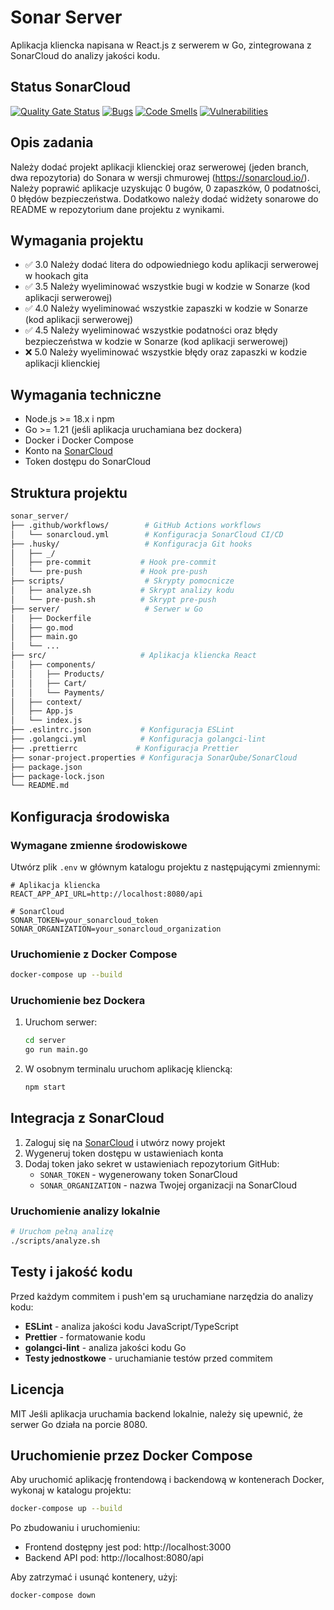 # Sonar Server

Aplikacja kliencka napisana w React.js z serwerem w Go, zintegrowana z SonarCloud do analizy jakości kodu.

## Status SonarCloud

[![Quality Gate Status](https://sonarcloud.io/api/project_badges/measure?project=Sharens_sonar_server&metric=alert_status)](https://sonarcloud.io/summary/new_code?id=Sharens_sonar_server)
[![Bugs](https://sonarcloud.io/api/project_badges/measure?project=Sharens_sonar_server&metric=bugs)](https://sonarcloud.io/summary/new_code?id=Sharens_sonar_server)
[![Code Smells](https://sonarcloud.io/api/project_badges/measure?project=Sharens_sonar_server&metric=code_smells)](https://sonarcloud.io/summary/new_code?id=Sharens_sonar_server)
[![Vulnerabilities](https://sonarcloud.io/api/project_badges/measure?project=Sharens_sonar_server&metric=vulnerabilities)](https://sonarcloud.io/summary/new_code?id=Sharens_sonar_server)

## Opis zadania

Należy dodać projekt aplikacji klienckiej oraz serwerowej (jeden
branch, dwa repozytoria) do Sonara w wersji chmurowej
(https://sonarcloud.io/). Należy poprawić aplikacje uzyskując 0 bugów,
0 zapaszków, 0 podatności, 0 błędów bezpieczeństwa. Dodatkowo należy
dodać widżety sonarowe do README w repozytorium dane projektu z
wynikami.

## Wymagania projektu
* ✅ 3.0 Należy dodać litera do odpowiedniego kodu aplikacji serwerowej w
hookach gita
* ✅ 3.5 Należy wyeliminować wszystkie bugi w kodzie w Sonarze (kod
aplikacji serwerowej)
* ✅ 4.0 Należy wyeliminować wszystkie zapaszki w kodzie w Sonarze (kod
aplikacji serwerowej)
* ✅ 4.5 Należy wyeliminować wszystkie podatności oraz błędy bezpieczeństwa
w kodzie w Sonarze (kod aplikacji serwerowej)
* ❌ 5.0 Należy wyeliminować wszystkie błędy oraz zapaszki w kodzie
aplikacji klienckiej

## Wymagania techniczne
- Node.js >= 18.x i npm
- Go >= 1.21 (jeśli aplikacja uruchamiana bez dockera)
- Docker i Docker Compose
- Konto na [SonarCloud](https://sonarcloud.io/)
- Token dostępu do SonarCloud

## Struktura projektu
```bash
sonar_server/
├── .github/workflows/        # GitHub Actions workflows
│   └── sonarcloud.yml        # Konfiguracja SonarCloud CI/CD
├── .husky/                   # Konfiguracja Git hooks
│   ├── _/                    
│   ├── pre-commit           # Hook pre-commit
│   └── pre-push             # Hook pre-push
├── scripts/                  # Skrypty pomocnicze
│   ├── analyze.sh           # Skrypt analizy kodu
│   └── pre-push.sh          # Skrypt pre-push
├── server/                   # Serwer w Go
│   ├── Dockerfile            
│   ├── go.mod               
│   ├── main.go              
│   └── ...                  
├── src/                     # Aplikacja kliencka React
│   ├── components/           
│   │   ├── Products/       
│   │   ├── Cart/           
│   │   └── Payments/       
│   ├── context/            
│   ├── App.js              
│   └── index.js            
├── .eslintrc.json           # Konfiguracja ESLint
├── .golangci.yml            # Konfiguracja golangci-lint
├── .prettierrc             # Konfiguracja Prettier
├── sonar-project.properties # Konfiguracja SonarQube/SonarCloud
├── package.json            
├── package-lock.json       
└── README.md
```

## Konfiguracja środowiska

### Wymagane zmienne środowiskowe

Utwórz plik `.env` w głównym katalogu projektu z następującymi zmiennymi:

```
# Aplikacja kliencka
REACT_APP_API_URL=http://localhost:8080/api

# SonarCloud
SONAR_TOKEN=your_sonarcloud_token
SONAR_ORGANIZATION=your_sonarcloud_organization
```

### Uruchomienie z Docker Compose

```bash
docker-compose up --build
```

### Uruchomienie bez Dockera

1. Uruchom serwer:
   ```bash
   cd server
   go run main.go
   ```

2. W osobnym terminalu uruchom aplikację kliencką:
   ```bash
   npm start
   ```

## Integracja z SonarCloud

1. Zaloguj się na [SonarCloud](https://sonarcloud.io/) i utwórz nowy projekt
2. Wygeneruj token dostępu w ustawieniach konta
3. Dodaj token jako sekret w ustawieniach repozytorium GitHub:
   - `SONAR_TOKEN` - wygenerowany token SonarCloud
   - `SONAR_ORGANIZATION` - nazwa Twojej organizacji na SonarCloud

### Uruchomienie analizy lokalnie

```bash
# Uruchom pełną analizę
./scripts/analyze.sh
```

## Testy i jakość kodu

Przed każdym commitem i push'em są uruchamiane narzędzia do analizy kodu:

- **ESLint** - analiza jakości kodu JavaScript/TypeScript
- **Prettier** - formatowanie kodu
- **golangci-lint** - analiza jakości kodu Go
- **Testy jednostkowe** - uruchamianie testów przed commitem

## Licencja

MIT
Jeśli aplikacja uruchamia backend lokalnie, należy się upewnić, że serwer Go działa na porcie 8080.

## Uruchomienie przez Docker Compose

Aby uruchomić aplikację frontendową i backendową w kontenerach Docker, wykonaj w katalogu projektu:

```bash
docker-compose up --build
```

Po zbudowaniu i uruchomieniu:
- Frontend dostępny jest pod: http://localhost:3000
- Backend API pod: http://localhost:8080/api

Aby zatrzymać i usunąć kontenery, użyj:

```bash
docker-compose down